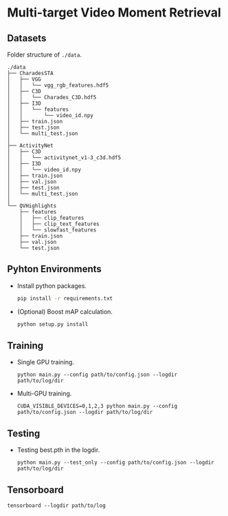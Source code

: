 # Multi-target Video Moment Retrieval

## Datasets
Folder structure of `./data`.
```
./data
├── CharadesSTA
│   ├── VGG
│   │   └── vgg_rgb_features.hdf5
│   ├── C3D
│   │   └── Charades_C3D.hdf5
│   ├── I3D
│   │   └── features
│   │       └── video_id.npy
│   ├── train.json
│   ├── test.json
│   └── multi_test.json
│
├── ActivityNet
│   ├── C3D
│   │   └── activitynet_v1-3_c3d.hdf5
│   ├── I3D
│   │   └── video_id.npy
│   ├── train.json
│   ├── val.json
│   ├── test.json
│   └── multi_test.json
│
└── QVHighlights
    ├── features
    │   ├── clip_features
    │   ├── clip_text_features
    │   └── slowfast_features
    ├── train.json
    ├── val.json
    └── test.json
```

## Pyhton Environments
- Install python packages.
    ```bash
    pip install -r requirements.txt
    ```
- (Optional) Boost mAP calculation.
    ```bash
    python setup.py install
    ```

## Training
- Single GPU training.
    ```
    python main.py --config path/to/config.json --logdir path/to/log/dir
    ```

- Multi-GPU training.
    ```
    CUDA_VISIBLE_DEVICES=0,1,2,3 python main.py --config path/to/config.json --logdir path/to/log/dir
    ```

## Testing
- Testing best.pth in the logdir.
    ```
    python main.py --test_only --config path/to/config.json --logdir path/to/log/dir
    ```

## Tensorboard
```
tensorboard --logdir path/to/log
```
